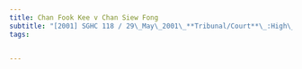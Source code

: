 ```yaml
---
title: Chan Fook Kee v Chan Siew Fong 
subtitle: "[2001] SGHC 118 / 29\_May\_2001\_**Tribunal/Court**\_:High\_Court\_**Coram**\_:Lai\_Kew\_Chai\_J\_**Counsel\_Name(s)**\_:Amarjit\_Kour\_d/o\_Balwant\_Singh\_(Peter\_Low\_Tang\_&\_Belinda\_Ang)\_for\_the\_appellant;\_Low\_Wee\_Jee\_(Thomas\_Tham\_&\_Partners)\_for\_the\_respondent\_**Parties**\_:—"
tags:


---
```


